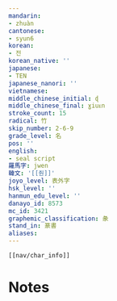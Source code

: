 ```yaml
---
mandarin:
- zhuàn
cantonese:
- syun6
korean:
- 전
korean_native: ''
japanese:
- TEN
japanese_nanori: ''
vietnamese:
middle_chinese_initial: ɖ
middle_chinese_final: ɣiuᴇn
stroke_count: 15
radical: 竹
skip_number: 2-6-9
grade_level: 名
pos: ''
english:
- seal script
羅馬字: jwen
韓文: '[[줜]]'
joyo_level: 表外字
hsk_level: ''
hanmun_edu_level: ''
danayo_id: 8573
mc_id: 3421
graphemic_classification: 彖
stand_in: 篆書
aliases:
---
```

```meta-bind-embed
[[nav/char_info]]
```

# Notes
